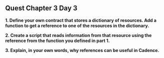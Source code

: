 ## Quest Chapter 3 Day 3

**1. Define your own contract that stores a dictionary of resources. Add a function to get a reference to one of the resources in the dictionary.**

**2. Create a script that reads information from that resource using the reference from the function you defined in part 1.**

**3. Explain, in your own words, why references can be useful in Cadence.**
